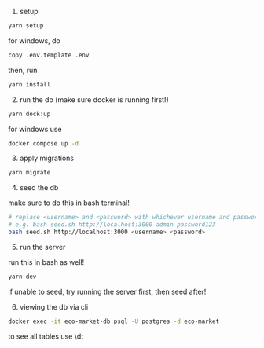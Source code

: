 1. setup

```bash
yarn setup
```

for windows, do
```bash
copy .env.template .env
```

then, run
```bash
yarn install
```

2. run the db (make sure docker is running first!)

```bash
yarn dock:up
```

for windows use
```bash
docker compose up -d
```

3. apply migrations

```bash
yarn migrate
```

4. seed the db

make sure to do this in bash terminal!

```bash
# replace <username> and <password> with whichever username and password you are using in the .env file
# e.g. bash seed.sh http://localhost:3000 admin password123
bash seed.sh http://localhost:3000 <username> <password>
```

5. run the server

run this in bash as well!

```bash
yarn dev
```

if unable to seed, try running the server first, then seed after!

6. viewing the db via cli

```bash
docker exec -it eco-market-db psql -U postgres -d eco-market
```

to see all tables use \dt